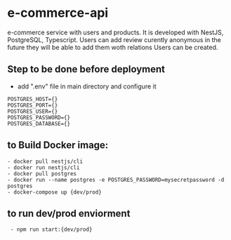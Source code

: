 # e-commerce-api
e-commerce service with users and products. It is developed with NestJS, PostgreSQL, Typescript.
Users can add review curently anonymous in the future they will be able to add them woth relations
Users can be created.

## Step to be done before deployment
- add ".env" file in main directory and configure it

```
POSTGRES_HOST={}
POSTGRES_PORT={}
POSTGRES_USER={}
POSTGRES_PASSWORD={}
POSTGRES_DATABASE={}
```

## to Build Docker image:
```
- docker pull nestjs/cli
- docker run nestjs/cli
- docker pull postgres
- docker run --name postgres -e POSTGRES_PASSWORD=mysecretpassword -d postgres
- docker-compose up {dev/prod} 

```

## to run dev/prod enviorment
```
 - npm run start:{dev/prod}   
```        

